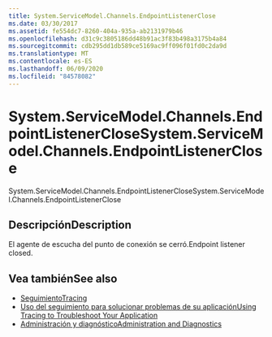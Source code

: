 ```yaml
---
title: System.ServiceModel.Channels.EndpointListenerClose
ms.date: 03/30/2017
ms.assetid: fe554dc7-8260-404a-935a-ab2131979b46
ms.openlocfilehash: d31c9c3805186dd48b91ac3f83b498a3175b4a84
ms.sourcegitcommit: cdb295dd1db589ce5169ac9ff096f01fd0c2da9d
ms.translationtype: MT
ms.contentlocale: es-ES
ms.lasthandoff: 06/09/2020
ms.locfileid: "84578082"
---
```

# <a name="systemservicemodelchannelsendpointlistenerclose"></a><span data-ttu-id="6ee98-102">System.ServiceModel.Channels.EndpointListenerClose</span><span class="sxs-lookup"><span data-stu-id="6ee98-102">System.ServiceModel.Channels.EndpointListenerClose</span></span>
<span data-ttu-id="6ee98-103">System.ServiceModel.Channels.EndpointListenerClose</span><span class="sxs-lookup"><span data-stu-id="6ee98-103">System.ServiceModel.Channels.EndpointListenerClose</span></span>  
  
## <a name="description"></a><span data-ttu-id="6ee98-104">Descripción</span><span class="sxs-lookup"><span data-stu-id="6ee98-104">Description</span></span>  
 <span data-ttu-id="6ee98-105">El agente de escucha del punto de conexión se cerró.</span><span class="sxs-lookup"><span data-stu-id="6ee98-105">Endpoint listener closed.</span></span>  
  
## <a name="see-also"></a><span data-ttu-id="6ee98-106">Vea también</span><span class="sxs-lookup"><span data-stu-id="6ee98-106">See also</span></span>

- [<span data-ttu-id="6ee98-107">Seguimiento</span><span class="sxs-lookup"><span data-stu-id="6ee98-107">Tracing</span></span>](index.md)
- [<span data-ttu-id="6ee98-108">Uso del seguimiento para solucionar problemas de su aplicación</span><span class="sxs-lookup"><span data-stu-id="6ee98-108">Using Tracing to Troubleshoot Your Application</span></span>](using-tracing-to-troubleshoot-your-application.md)
- [<span data-ttu-id="6ee98-109">Administración y diagnóstico</span><span class="sxs-lookup"><span data-stu-id="6ee98-109">Administration and Diagnostics</span></span>](../index.md)
